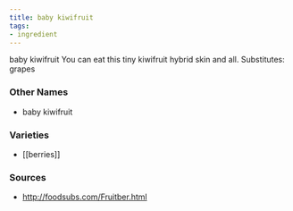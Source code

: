 ```yaml
---
title: baby kiwifruit
tags:
- ingredient
---
```

baby kiwifruit You can eat this tiny kiwifruit hybrid skin and all. Substitutes: grapes

### Other Names

* baby kiwifruit

### Varieties

* [[berries]]

### Sources
* http://foodsubs.com/Fruitber.html

